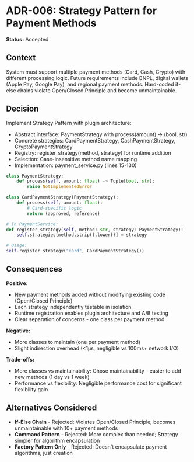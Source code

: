 # ADR-006: Strategy Pattern for Payment Methods
**Status:** Accepted  


## Context
System must support multiple payment methods (Card, Cash, Crypto) with different processing logic. Future requirements include BNPL, digital wallets (Apple Pay, Google Pay), and regional payment methods. Hard-coded if-else chains violate Open/Closed Principle and become unmaintainable.

## Decision
Implement Strategy Pattern with plugin architecture:
- Abstract interface: PaymentStrategy with process(amount) -> (bool, str)
- Concrete strategies: CardPaymentStrategy, CashPaymentStrategy, CryptoPaymentStrategy
- Registry: register_strategy(method, strategy) for runtime addition
- Selection: Case-insensitive method name mapping
- Implementation: payment_service.py (lines 15-130)

```python
class PaymentStrategy:
    def process(self, amount: float) -> Tuple[bool, str]:
        raise NotImplementedError

class CardPaymentStrategy(PaymentStrategy):
    def process(self, amount: float):
        # Card-specific logic
        return (approved, reference)

# In PaymentService:
def register_strategy(self, method: str, strategy: PaymentStrategy):
    self.strategies[method.strip().lower()] = strategy

# Usage:
self.register_strategy("card", CardPaymentStrategy())
```

## Consequences
**Positive:**
- New payment methods added without modifying existing code (Open/Closed Principle)
- Each strategy independently testable in isolation
- Runtime registration enables plugin architecture and A/B testing
- Clear separation of concerns - one class per payment method

**Negative:**
- More classes to maintain (one per payment method)
- Slight indirection overhead (<1μs, negligible vs 100ms+ network I/O)

**Trade-offs:**
- More classes vs maintainability: Chose maintainability - easier to add new methods (1 day vs 1 week)
- Performance vs flexibility: Negligible performance cost for significant flexibility gain

## Alternatives Considered
- **If-Else Chain** - Rejected: Violates Open/Closed Principle; becomes unmaintainable with 10+ payment methods
- **Command Pattern** - Rejected: More complex than needed; Strategy simpler for algorithm encapsulation
- **Factory Pattern Only** - Rejected: Doesn't encapsulate payment algorithms, just creation
